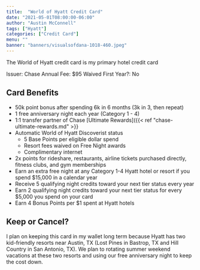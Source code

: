 ```yaml
---
title:  "World of Hyatt Credit Card"
date: "2021-05-01T08:00:00-06:00"
author: "Austin McConnell"
tags: ["Hyatt"]
categories: ["Credit Card"]
menu: ""
banner: "banners/visualsofdana-1018-460.jpeg"
---
```


The World of Hyatt credit card is my primary hotel credit card

<!--more-->

Issuer: Chase
Annual Fee: $95
Waived First Year?: No

## Card Benefits

- 50k point bonus after spending 6k in 6 months (3k in 3, then repeat)
- 1 free anniversary night each year (Category 1 - 4)
- 1:1 transfer partner of Chase [Ultimate Rewards]({{< ref "chase-ultimate-rewards.md" >}}
- Automatic World of Hyatt Discoverist status
    - 5 Base Points per eligible dollar spend
    - Resort fees waived on Free Night awards
    - Complimentary internet
- 2x points for rideshare, restaurants, airline tickets purchased directly, fitness clubs, and gym memberships
- Earn an extra free night at any Category 1-4 Hyatt hotel or resort if you spend $15,000 in a calendar year
- Receive 5 qualifying night credits toward your next tier status every year
- Earn 2 qualifying night credits toward your next tier status for every $5,000 you spend on your card
- Earn 4 Bonus Points per $1 spent at Hyatt hotels

## Keep or Cancel?

I plan on keeping this card in my wallet long term because Hyatt has two kid-friendly resorts near Austin, TX (Lost Pines in Bastrop, TX and Hill Country in San Antonio, TX). We plan to rotating summer weekend vacations at these two resorts and using our free anniversary night to keep the cost down.
